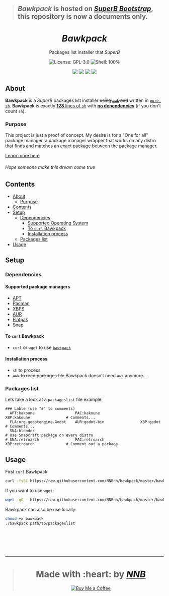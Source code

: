 > ## *Bawkpack* is hosted on [*SuperB Bootstrap*](https://github.com/NNBnh/superb-bootstrap), this repository is now a documents only.

<h1 align="center"><i>Bawkpack</i></h1>
<p align="center">Packages list installer that <i>SuperB</i></p>
<p align="center"><img src="https://img.shields.io/github/license/NNBnh/b.sh?labelColor=073551&color=4EAA25&style=for-the-badge" alt="License: GPL-3.0"> <img src="https://img.shields.io/github/languages/top/NNBnh/b.sh?logo=gnu-bash&labelColor=073551&color=4EAA25&logoColor=FFFFFF&style=for-the-badge" alt="Shell: 100%"></p>
<p align="center"><img src="https://img.shields.io/github/watchers/NNBnh/b.sh?labelColor=073551&color=4EAA25&style=flat-square"> <img src="https://img.shields.io/github/stars/NNBnh/b.sh?labelColor=073551&color=4EAA25&style=flat-square"> <img src="https://img.shields.io/github/forks/NNBnh/b.sh?labelColor=073551&color=4EAA25&style=flat-square"> <img src="https://img.shields.io/github/issues/NNBnh/b.sh?labelColor=073551&color=4EAA25&style=flat-square"></p>

## About
**Bawkpack** is a *SuperB* packages list installer ~~using [`awk`](https://www.gnu.org/software/gawk/manual/gawk.html) and~~ written in [`pure sh`](https://github.com/dylanaraps/pure-sh-bible). **Bawkpack** is exactly [**128** lines of `sh`](https://github.com/NNBnh/superb-bootstrap/blob/master/extra/bawkpack#L128) with [**no dependencies**](#dependencies) (if you don't count `sh`).

### Purpose

This project is just a proof of concept. My desire is for a "One for all" package manager, a package manager wrapper that works on any distro that finds and matches an exact package between the package manager.

[Learn more here](https://github.com/NNBnh/dots/wiki/todo#backpack)

###### Hope someone make this dream come true

## Contents

- [About](#about)
  - [Purpose](#purpose)
- [Contents](#contents)
- [Setup](#setup)
  - [Dependencies](#dependencies)
    - [Supported Operating System](#supported-operating-system)
    - [To `curl` Bawkpack](#to-curl-bawkpack)
    - [Installation process](#installation-process)
  - [Packages list](#Packages-list)
- [Usage](#usage)

## Setup
### Dependencies
#### Supported package managers

- [APT](https://wiki.debian.org/Apt)
- [Pacman](https://wiki.archlinux.org/index.php/Pacman)
- [XBPS](https://docs.voidlinux.org/xbps/index.html)
- [AUR](https://wiki.archlinux.org/index.php/Arch_User_Repository)
- [Flatpak](https://flatpak.org)
- [Snap](https://snapcraft.io)

#### To `curl` Bawkpack
- `curl` or `wget` to use [`bawkpack`](https://github.com/NNBnh/bawkpack)

#### Installation process
- `sh` to process
- ~~`awk` to read packages file~~ Bawkpack doesn't need `awk` anymore...

### Packages list
Lets take a look at a `packageslist` file example:

```
### Lable (use "#" to comments)
  APT:kakoune                  PAC:kakoune                  XBP:kakoune                # Comments...
  FLA:org.godotengine.Godot    AUR:godot-bin                XBP:godot                  # Comments...
  SNA:blender                                                                          # Use Snapcraft package on every distro
# SNA:retroarch                PAC:retroarch                XBP:retroarch              # Comment out a package
```

## Usage
First `curl` Bawkpack:

```sh
curl -fsSL https://raw.githubusercontent.com/NNBnh/bawkpack/master/bawkpack | sh
```

If you want to use `wget`:

```sh
wget -qO - https://raw.githubusercontent.com/NNBnh/bawkpack/master/bawkpack | sh
```

Bawkpack can also be use locally:

```sh
chmod +x bawkpack
./bawkpack path/to/packageslist
```

<br><br><br><br>

---

> <h1 align="center">Made with :heart: by <a href="https://github.com/NNBnh"><i>NNB</i></a></h1>
>
> <p align="center"><a href="https://www.buymeacoffee.com/nnbnh"><img src="https://img.shields.io/badge/buy_me_a_coffee%20-%23F7CA88.svg?logo=buy-me-a-coffee&logoColor=333333&style=for-the-badge" alt="Buy Me a Coffee"></p>
